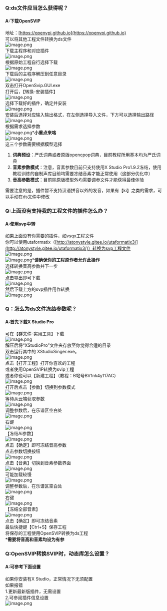 <a name="VSQDr"></a>
### Q:ds文件应当怎么获得呢？
<a name="R5d44"></a>
#### A:下载OpenSVIP
地址：[https://openvpi.github.io](https://openvpi.github.io)<br />可以将其他工程文件转换为ds文件<br />![image.png](https://cdn.nlark.com/yuque/0/2022/png/34659871/1672126827806-dc4bb15d-53bd-4566-b4b0-c7a5ef62bd25.png#averageHue=%23fbfaf9&clientId=ue6cbb30b-aa73-4&from=paste&height=726&id=u3a7ac772&name=image.png&originHeight=907&originWidth=1285&originalType=binary&ratio=1&rotation=0&showTitle=false&size=123608&status=done&style=none&taskId=ucbc9ba6b-2362-4fce-aed4-94320a4668b&title=&width=1028)<br />下载主程序和对应插件<br />![image.png](https://cdn.nlark.com/yuque/0/2022/png/34659871/1672126900683-e4979dc8-7eec-45f6-bd20-e39c69649544.png#averageHue=%23fbfafa&clientId=ue6cbb30b-aa73-4&from=paste&height=730&id=u360f58fd&name=image.png&originHeight=913&originWidth=1054&originalType=binary&ratio=1&rotation=0&showTitle=false&size=117367&status=done&style=none&taskId=u41ba6d08-f397-4f09-aad9-9197e24a5c7&title=&width=843.2)<br />根据原始工程自行选择下载<br />![image.png](https://cdn.nlark.com/yuque/0/2022/png/34659871/1672126960644-fac02d0c-fc51-466b-bf5a-cd67701e5717.png#averageHue=%23f9f8f7&clientId=ue6cbb30b-aa73-4&from=paste&height=678&id=u45801ef8&name=image.png&originHeight=848&originWidth=1126&originalType=binary&ratio=1&rotation=0&showTitle=false&size=148357&status=done&style=none&taskId=u2e840ff8-0913-4ecc-bc0c-9ea90e232de&title=&width=900.8)<br />下载后的主程序解压到任意目录<br />![image.png](https://cdn.nlark.com/yuque/0/2022/png/34659871/1672127061039-312d8798-853e-4fcf-b640-0ebd36d0f2fa.png#averageHue=%23f9f7f6&clientId=ue6cbb30b-aa73-4&from=paste&height=481&id=u164c57cb&name=image.png&originHeight=601&originWidth=698&originalType=binary&ratio=1&rotation=0&showTitle=false&size=54134&status=done&style=none&taskId=u2d49fcb5-df0a-488f-a898-f79e2c15f63&title=&width=558.4)<br />双击打开OpenSvip.GUI.exe<br />打开后，【转换-安装插件】<br />![image.png](https://cdn.nlark.com/yuque/0/2022/png/34659871/1672127138437-c28d418f-81b5-42f8-b2f0-07e186104809.png#averageHue=%23f8f8f8&clientId=ue6cbb30b-aa73-4&from=paste&height=790&id=u5e187823&name=image.png&originHeight=987&originWidth=1500&originalType=binary&ratio=1&rotation=0&showTitle=false&size=124058&status=done&style=none&taskId=u714fc339-b944-45e1-b501-94151f99fb0&title=&width=1200)<br />选择下载好的插件，确定并安装<br />![image.png](https://cdn.nlark.com/yuque/0/2022/png/34659871/1672127230249-b6cbd934-0488-4946-8e52-67a64419c60f.png#averageHue=%23f8f8f7&clientId=ue6cbb30b-aa73-4&from=paste&height=790&id=ud4fec6a6&name=image.png&originHeight=987&originWidth=1500&originalType=binary&ratio=1&rotation=0&showTitle=false&size=138324&status=done&style=none&taskId=u11aba716-d779-4aa7-b949-d1855142f52&title=&width=1200)<br />安装后选择对应输入输出格式，在左侧选择导入文件，下方可以选择输出路径<br />![image.png](https://cdn.nlark.com/yuque/0/2022/png/34659871/1672127318389-2e7d1229-7f6d-4423-8bd4-04f806c8e72b.png#averageHue=%23f9f9f9&clientId=ue6cbb30b-aa73-4&from=paste&height=790&id=uceb995d1&name=image.png&originHeight=987&originWidth=1500&originalType=binary&ratio=1&rotation=0&showTitle=false&size=129152&status=done&style=none&taskId=ud2985647-c135-4c5c-9b08-54f48525eb5&title=&width=1200)<br />根据需求选择参数<br />![image.png](https://cdn.nlark.com/yuque/0/2022/png/34659871/1672127442441-56066063-f5cd-4826-b50a-886bc5453a66.png#averageHue=%23f7f7f7&clientId=ue6cbb30b-aa73-4&from=paste&height=790&id=u4b5ac2ad&name=image.png&originHeight=987&originWidth=1500&originalType=binary&ratio=1&rotation=0&showTitle=false&size=135009&status=done&style=none&taskId=u3718e10d-ad9c-4fd8-ace6-70b405b5aa7&title=&width=1200)***小重点来咯**<br />![image.png](https://cdn.nlark.com/yuque/0/2022/png/34659871/1672127511300-ddfdc2ae-f331-474e-93bf-90ee52960248.png#averageHue=%23f9f8f8&clientId=ue6cbb30b-aa73-4&from=paste&height=790&id=ueb6ed2a9&name=image.png&originHeight=987&originWidth=1500&originalType=binary&ratio=1&rotation=0&showTitle=false&size=122311&status=done&style=none&taskId=ued061983-647b-427a-9d56-3dad5f650a1&title=&width=1200)<br />这三个参数需要根据模型选择

1. **词典预设**：严氏词典或者原版opencpop词典，目前教程所用基本均为严氏词典
2. **音素参数模式**：注意，音素参数目前只支持使用X Studio Pro1.9.2冻结，使用教程训练的自制声库目前均需要冻结音素才能正常使用（这部分优化中）
3. **音高参数模式**：目前除原版模型外均需要调参文件才能获得最佳体验

需要注意的是，插件暂不支持汉语拼音以外的发音，如果有【ki】之类的需求，可以手动在ds文件中修改

<a name="jwNSH"></a>
### Q:上面没有支持我的工程文件的插件怎么办？
<a name="kkDV7"></a>
#### A:使用svp中转
如果上面没有你需要的插件，如vsqx工程文件<br />你可以使用utaformatix（[http://atonystyle.gitee.io/utaformatix3/](http://atonystyle.gitee.io/utaformatix3/)）转换为svp工程文件<br />![image.png](https://cdn.nlark.com/yuque/0/2022/png/34659871/1672128045297-aea9c27e-7811-4a25-8d6c-34dd21a59516.png#averageHue=%23414141&clientId=ue6cbb30b-aa73-4&from=paste&height=830&id=ud1656550&name=image.png&originHeight=1037&originWidth=1919&originalType=binary&ratio=1&rotation=0&showTitle=false&size=76555&status=done&style=none&taskId=ud31c56fc-8a6d-4023-9f8d-e9c742cdd8c&title=&width=1535.2)<br />![image.png](https://cdn.nlark.com/yuque/0/2022/png/34659871/1672128109508-5c9ed642-6fad-49cd-b45f-567b2f2d00fa.png#averageHue=%233e3d3d&clientId=ue6cbb30b-aa73-4&from=paste&height=810&id=uad7b3e2b&name=image.png&originHeight=1012&originWidth=1840&originalType=binary&ratio=1&rotation=0&showTitle=false&size=125882&status=done&style=none&taskId=u6f096ef0-2733-499b-9635-c4837269f86&title=&width=1472)***请确保你的工程原作者允许此操作**<br />选择转换音高参数并下一步<br />![image.png](https://cdn.nlark.com/yuque/0/2022/png/34659871/1672128227265-84ddb6f4-6501-4b72-ae5a-673f0b2d4bd8.png#averageHue=%23323232&clientId=ue6cbb30b-aa73-4&from=paste&height=768&id=ubaed97fd&name=image.png&originHeight=960&originWidth=1885&originalType=binary&ratio=1&rotation=0&showTitle=false&size=51447&status=done&style=none&taskId=uded8b067-043f-4055-bc9b-14606a1f01b&title=&width=1508)<br />点击导出即可下载<br />![image.png](https://cdn.nlark.com/yuque/0/2022/png/34659871/1672128295460-0bbf8cc0-eece-4220-b3ae-6462ca402c19.png#averageHue=%23393837&clientId=ue6cbb30b-aa73-4&from=paste&height=806&id=u3d80d7b6&name=image.png&originHeight=1007&originWidth=1903&originalType=binary&ratio=1&rotation=0&showTitle=false&size=76979&status=done&style=none&taskId=u4fcd8cd8-94b1-49fb-8693-f7c8e9822f8&title=&width=1522.4)<br />然后下载上方的svp插件用作转换<br />![image.png](https://cdn.nlark.com/yuque/0/2022/png/34659871/1672128345452-94cc82cc-7f30-4c0c-b3e9-3d141e4b4eb9.png#averageHue=%23f4f3f3&clientId=ue6cbb30b-aa73-4&from=paste&height=48&id=u8ea5e085&name=image.png&originHeight=60&originWidth=967&originalType=binary&ratio=1&rotation=0&showTitle=false&size=11495&status=done&style=none&taskId=ub6458f12-28da-40a0-97a7-bd34040a219&title=&width=773.6)
<a name="L27ox"></a>
### Q：怎么为ds文件冻结参数呢？
<a name="KubGO"></a>
#### A:首先下载X Studio Pro
可在【群文件-实用工具】下载<br />![image.png](https://cdn.nlark.com/yuque/0/2022/png/34659871/1672128426853-037d6244-584d-4998-86a8-bc48290b5509.png#averageHue=%23f9f6f0&clientId=ue6cbb30b-aa73-4&from=paste&height=547&id=u83465f4d&name=image.png&originHeight=684&originWidth=1086&originalType=binary&ratio=1&rotation=0&showTitle=false&size=98446&status=done&style=none&taskId=ucf839d40-3d87-4b1a-a827-e8da20840d0&title=&width=868.8)<br />解压后将“XStudioPro”文件夹存放至你觉得合适的目录<br />双击运行其中的 XStudioSinger.exe。<br />![image.png](https://cdn.nlark.com/yuque/0/2022/png/34659871/1672128619218-3c63d7bd-49b5-4e11-95d7-f08f5afa2ea5.png#averageHue=%23202326&clientId=ue6cbb30b-aa73-4&from=paste&height=632&id=ued655a19&name=image.png&originHeight=790&originWidth=1135&originalType=binary&ratio=1&rotation=0&showTitle=false&size=269158&status=done&style=none&taskId=uc96f7968-2d7e-4cf4-b6ed-cb0ed2bc6b3&title=&width=908)<br />点击【打开工程】打开你喜欢的工程<br />或者使用OpenSVIP转换为svip工程<br />或者你也可以【新建工程】（教程：B站号BV1nk4y117AC）<br />![image.png](https://cdn.nlark.com/yuque/0/2022/png/34659871/1672128669913-13e1ea1c-73f7-4c84-9c37-263d86733e35.png#averageHue=%23202326&clientId=ue6cbb30b-aa73-4&from=paste&height=632&id=u81a491ec&name=image.png&originHeight=790&originWidth=1135&originalType=binary&ratio=1&rotation=0&showTitle=false&size=270230&status=done&style=none&taskId=ub0eccbfc-592e-459e-a661-10061581f05&title=&width=908)<br />打开后点击【参数】切换到参数模式<br />![image.png](https://cdn.nlark.com/yuque/0/2022/png/34659871/1672130975064-7aaa2c3e-ec7a-4013-aa79-69c54de69ee6.png#averageHue=%23242b31&clientId=ue6cbb30b-aa73-4&from=paste&height=864&id=ucb3e461e&name=image.png&originHeight=1080&originWidth=1920&originalType=binary&ratio=1&rotation=0&showTitle=false&size=193492&status=done&style=none&taskId=uf2ec02a1-2d3d-4a9f-8bf2-5276fab791a&title=&width=1536)<br />等待从云端获取参数<br />![image.png](https://cdn.nlark.com/yuque/0/2022/png/34659871/1672131045989-1dadfb78-2731-428b-8d4b-e7fc6990d42b.png#averageHue=%233a4146&clientId=ue6cbb30b-aa73-4&from=paste&height=864&id=ub4e6ee91&name=image.png&originHeight=1080&originWidth=1920&originalType=binary&ratio=1&rotation=0&showTitle=false&size=284828&status=done&style=none&taskId=u6bacae90-d0f8-41ae-9f80-b5ed158600c&title=&width=1536)<br />调整参数后，在乐谱区空白处<br />![image.png](https://cdn.nlark.com/yuque/0/2022/png/34659871/1672131107006-a3cc3e1c-8a85-44b2-b5a4-68c63c1c3aa7.png#averageHue=%2330393f&clientId=ue6cbb30b-aa73-4&from=paste&height=864&id=u6c529a48&name=image.png&originHeight=1080&originWidth=1920&originalType=binary&ratio=1&rotation=0&showTitle=false&size=266157&status=done&style=none&taskId=u05cbd851-f420-4a60-9cd3-b6ef1d6b8a3&title=&width=1536)<br />右键<br />![image.png](https://cdn.nlark.com/yuque/0/2022/png/34659871/1672131130861-d542d96b-68bc-4168-9316-da2b0c605220.png#averageHue=%233e474e&clientId=ue6cbb30b-aa73-4&from=paste&height=864&id=u2d80eee9&name=image.png&originHeight=1080&originWidth=1920&originalType=binary&ratio=1&rotation=0&showTitle=false&size=270604&status=done&style=none&taskId=u889ae7db-48ad-4584-aa3d-7cec304ff62&title=&width=1536)<br />【冻结Ai参数】<br />![image.png](https://cdn.nlark.com/yuque/0/2022/png/34659871/1672131184532-d104a066-79f9-4446-b646-d45884b4a2f3.png#averageHue=%23303a40&clientId=ue6cbb30b-aa73-4&from=paste&height=864&id=ub8e44bd5&name=image.png&originHeight=1080&originWidth=1920&originalType=binary&ratio=1&rotation=0&showTitle=false&size=263763&status=done&style=none&taskId=ue0623456-7a06-4dfb-a86a-2bb2ee3ae57&title=&width=1536)<br />点击【确定】即可冻结音高参数<br />点击参数切换按钮<br />![image.png](https://cdn.nlark.com/yuque/0/2022/png/34659871/1672131230394-91fa74f2-f642-4a1e-aff6-1ee27576f551.png#averageHue=%2330393f&clientId=ue6cbb30b-aa73-4&from=paste&height=864&id=u71454a11&name=image.png&originHeight=1080&originWidth=1920&originalType=binary&ratio=1&rotation=0&showTitle=false&size=261862&status=done&style=none&taskId=u40103017-1971-4508-9101-7b2543ca059&title=&width=1536)<br />点击【音素】切换到音素参数界面<br />![image.png](https://cdn.nlark.com/yuque/0/2022/png/34659871/1672131271072-faf8faf1-dd21-49b9-93a0-e7a98cc65482.png#averageHue=%23303a40&clientId=ue6cbb30b-aa73-4&from=paste&height=864&id=ud356b570&name=image.png&originHeight=1080&originWidth=1920&originalType=binary&ratio=1&rotation=0&showTitle=false&size=267742&status=done&style=none&taskId=ud4b40199-d49d-4b1d-bd87-39d95cb0fad&title=&width=1536)<br />可能加载较慢<br />![image.png](https://cdn.nlark.com/yuque/0/2022/png/34659871/1672131297483-9deaac5f-7353-4823-87df-27ee29bab7d2.png#averageHue=%23313a40&clientId=ue6cbb30b-aa73-4&from=paste&height=864&id=uee479153&name=image.png&originHeight=1080&originWidth=1920&originalType=binary&ratio=1&rotation=0&showTitle=false&size=234180&status=done&style=none&taskId=u6dc424a8-b0cb-4486-b299-48cf99174f5&title=&width=1536)<br />调整参数后，在乐谱区空白处<br />![image.png](https://cdn.nlark.com/yuque/0/2022/png/34659871/1672131329323-473a4236-cacb-46e7-a783-1db4e7f56e2b.png#averageHue=%23313a40&clientId=ue6cbb30b-aa73-4&from=paste&height=864&id=ue35ce198&name=image.png&originHeight=1080&originWidth=1920&originalType=binary&ratio=1&rotation=0&showTitle=false&size=248366&status=done&style=none&taskId=u26f43f56-dc11-4be9-9641-07bf44e8492&title=&width=1536)<br />右键<br />![image.png](https://cdn.nlark.com/yuque/0/2022/png/34659871/1672131359695-ac2d340f-7e57-4d63-9f73-48a2c0b327dd.png#averageHue=%23323b41&clientId=ue6cbb30b-aa73-4&from=paste&height=864&id=uec01c76e&name=image.png&originHeight=1080&originWidth=1920&originalType=binary&ratio=1&rotation=0&showTitle=false&size=246270&status=done&style=none&taskId=u0961ea37-1f14-4027-8ec3-b0b4b8aa37f&title=&width=1536)<br />【冻结全部音素】<br />![image.png](https://cdn.nlark.com/yuque/0/2022/png/34659871/1672131423505-19e7134e-7db9-4d6c-8954-4e115e349b51.png#averageHue=%23323b42&clientId=ue6cbb30b-aa73-4&from=paste&height=864&id=ud0589954&name=image.png&originHeight=1080&originWidth=1920&originalType=binary&ratio=1&rotation=0&showTitle=false&size=244579&status=done&style=none&taskId=u9ff7ab07-e8bc-429f-9975-f454f370343&title=&width=1536)<br />点击【确定】即可冻结音素<br />最后快捷键【Ctrl+S】保存工程<br />将保存的工程使用OpenSVIP转换为ds工程<br />***需要将音高和音素均设为有参**
<a name="Ls3nF"></a>
### Q:OpenSVIP转换SVIP时，动态库怎么设置？
<a name="mFsyw"></a>
#### A:可参考下面设置
如果你安装有X Studio，正常情况下无须配置<br />如果报错<br />1.更新最新版插件，无需设置<br />2.可参阅插件信息设置<br />![image.png](https://cdn.nlark.com/yuque/0/2022/png/34659871/1672131897323-887a2f0d-c46b-42aa-8a24-015f2562bd67.png#averageHue=%23f8f8f8&clientId=ue6cbb30b-aa73-4&from=paste&height=800&id=u3218089d&name=image.png&originHeight=1000&originWidth=1500&originalType=binary&ratio=1&rotation=0&showTitle=false&size=155454&status=done&style=none&taskId=u3b72f6cc-b619-461a-9023-a790111e374&title=&width=1200)
